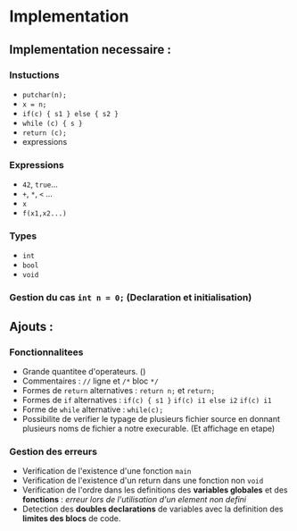 # Implementation

## Implementation necessaire :

### Instuctions
- `putchar(n);`
- `x = n;`
- `if(c) { s1 } else { s2 }`
- `while (c) { s }`
- `return (c);`
- expressions
### Expressions
- `42`, `true`...
- `+`, `*`, `<` ...
- `x`
- `f(x1,x2...)`
### Types
- `int`
- `bool`
- `void`	
### Gestion du cas `int n = 0;` (Declaration et initialisation)

## Ajouts :

### Fonctionnalitees
- Grande quantitee d'operateurs. ()
- Commentaires : `//` ligne et `/*` bloc `*/`
- Formes de `return` alternatives : `return n;` et `return;`
- Formes de `if` alternatives : `if(c) { s1 }` `if(c) i1 else i2` `if(c) i1`
- Forme de `while` alternative : `while(c);`
- Possibilite de verifier le typage de plusieurs fichier source en donnant plusieurs noms de fichier a notre execurable. (Et affichage en etape)

### Gestion des erreurs
- Verification de l'existence d'une fonction `main`
- Verification de l'existence d'un return dans une fonction non `void`
- Verification de l'ordre dans les definitions des **variables globales** et des **fonctions** : *erreur lors de l'utilisation d'un element non defini*
- Detection des **doubles declarations** de variables avec la definition des **limites des blocs** de code.